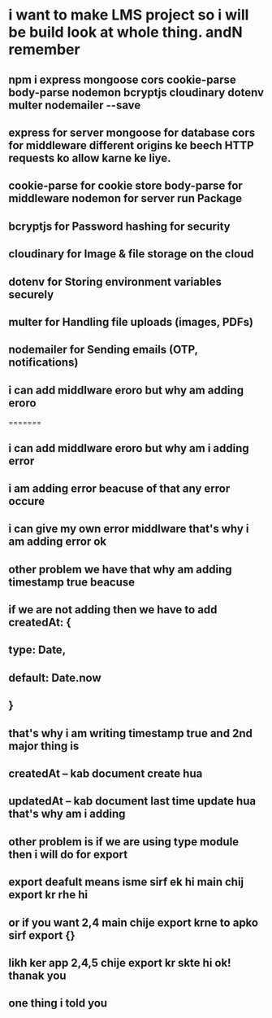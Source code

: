 # i want to make LMS project so i will be build look at whole thing. andN remember
## npm i express mongoose cors cookie-parse body-parse nodemon bcryptjs cloudinary dotenv multer nodemailer --save
## express for server mongoose for database cors for middleware different origins ke beech HTTP requests ko allow karne ke liye.
## cookie-parse for cookie store body-parse for middleware nodemon for server run Package
## bcryptjs for 	Password hashing for security
## cloudinary for Image & file storage on the cloud
## dotenv for Storing environment variables securely
## multer for Handling file uploads (images, PDFs)
## nodemailer for Sending emails (OTP, notifications)

## i can add middlware eroro but why am  adding eroro

=======
## i can add middlware eroro but why am i  adding error
## i am adding error beacuse of that any error occure 
## i can give my own error middlware that's why i am adding error ok
## other problem we have that why am adding timestamp true beacuse 
## if we are not adding then we have to add createdAt: {
 ## type: Date,
 ## default: Date.now
## }

## that's why i am writing timestamp true and 2nd major thing is 
## createdAt – kab document create hua  
## updatedAt – kab document last time update hua that's why am i adding 
## other problem is if we are using type module then i will do for export
## export deafult means isme sirf ek hi main chij export kr rhe hi 
## or if you want  2,4 main chije export krne to apko sirf export {}
## likh ker app 2,4,5 chije export kr skte hi ok! thanak you 
## one thing i told you 

